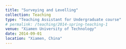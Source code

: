 ```yaml
---
title: "Surveying and Levelling"
collection: Teaching
type: "Teaching Assistant for Undergraduate course"
# permalink: /teaching/2014-spring-teaching-1
venue: "Xiamen University of Technology"
date: 2014-09-01
location: "Xiamen, China"
---
```


